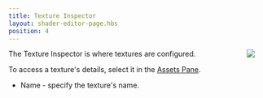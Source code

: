 ```yaml
---
title: Texture Inspector
layout: shader-editor-page.hbs
position: 4
---
```


<img loading="lazy" src="/images/shader-editor/inspector-pane-texture.png" style="float: right; padding: 20px; padding-top: 0px;" />

The Texture Inspector is where textures are configured.

To access a texture's details, select it in the [Assets Pane][7].

- Name - specify the texture's name.

[7]: /shader-editor/window-layout/assets-pane
